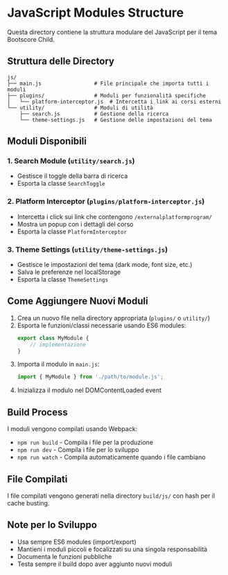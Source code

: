 # JavaScript Modules Structure

Questa directory contiene la struttura modulare del JavaScript per il tema Bootscore Child.

## Struttura delle Directory

```
js/
├── main.js                 # File principale che importa tutti i moduli
├── plugins/                # Moduli per funzionalità specifiche
│   └── platform-interceptor.js  # Intercetta i link ai corsi esterni
└── utility/                # Moduli di utilità
    ├── search.js           # Gestione della ricerca
    └── theme-settings.js   # Gestione delle impostazioni del tema
```

## Moduli Disponibili

### 1. Search Module (`utility/search.js`)
- Gestisce il toggle della barra di ricerca
- Esporta la classe `SearchToggle`

### 2. Platform Interceptor (`plugins/platform-interceptor.js`)
- Intercetta i click sui link che contengono `/externalplatformprogram/`
- Mostra un popup con i dettagli del corso
- Esporta la classe `PlatformInterceptor`

### 3. Theme Settings (`utility/theme-settings.js`)
- Gestisce le impostazioni del tema (dark mode, font size, etc.)
- Salva le preferenze nel localStorage
- Esporta la classe `ThemeSettings`

## Come Aggiungere Nuovi Moduli

1. Crea un nuovo file nella directory appropriata (`plugins/` o `utility/`)
2. Esporta le funzioni/classi necessarie usando ES6 modules:
   ```javascript
   export class MyModule {
       // implementazione
   }
   ```
3. Importa il modulo in `main.js`:
   ```javascript
   import { MyModule } from './path/to/module.js';
   ```
4. Inizializza il modulo nel DOMContentLoaded event

## Build Process

I moduli vengono compilati usando Webpack:
- `npm run build` - Compila i file per la produzione
- `npm run dev` - Compila i file per lo sviluppo
- `npm run watch` - Compila automaticamente quando i file cambiano

## File Compilati

I file compilati vengono generati nella directory `build/js/` con hash per il cache busting.

## Note per lo Sviluppo

- Usa sempre ES6 modules (import/export)
- Mantieni i moduli piccoli e focalizzati su una singola responsabilità
- Documenta le funzioni pubbliche
- Testa sempre il build dopo aver aggiunto nuovi moduli